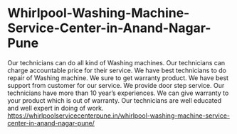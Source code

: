 # Whirlpool-Washing-Machine-Service-Center-in-Anand-Nagar-Pune
 Our technicians can do all kind of Washing machines. Our technicians can charge accountable price for their service. We have best technicians to do repair of Washing machine. We sure to get warranty product. We have best support from customer for our service. We provide door step service. Our technicians have more than 10 year’s experiences. We can give warranty to your product which is out of warranty. Our technicians are well educated and well expert in doing of work.  https://whirlpoolservicecenterpune.in/whirlpool-washing-machine-service-center-in-anand-nagar-pune/
